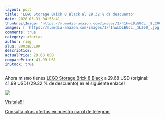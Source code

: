 ```yaml
---
layout: post
title: 'LEGO Storage Brick 8 Black al 29.32 % de descuento'
date: 2020-03-31 04:53:41
thumbnailImage: 'https://m.media-amazon.com/images/I/41hwLDiEUCL._SL200_.jpg'
images: [ 'https://m.media-amazon.com/images/I/41hwLDiEUCL._SL200_.jpg' ]
comments: true
category: ofertas
author: ring
slug: B003NE5L9K
description:
actualPrice: 29.68 USD
comparePrice: 41.99 USD
inStock: true
---
```


Ahora mismo tienes [LEGO Storage Brick 8 Black](https://www.amazon.com/dp/B003NE5L9K/?tag=redken08-20) a 29.68 USD (original: 41.99 USD) (29.32 %  de descuento) en el siguiente enlace!

[![](https://m.media-amazon.com/images/I/41hwLDiEUCL._SL200_.jpg)](https://www.amazon.com/dp/B003NE5L9K/?tag=redken08-20)

[Visítala!!!](https://www.amazon.com/dp/B003NE5L9K/?tag=redken08-20)

[Consulta otras ofertas en nuestro canal de telegram](https://t.me/s/ofertas25)

